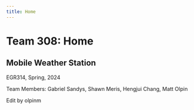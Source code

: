```yaml
---
title: Home
---
```


# Team 308: Home

## Mobile Weather Station

EGR314, Spring, 2024

Team Members: Gabriel Sandys, Shawn Meris, Hengjui Chang, Matt Olpin

Edit by olpinm
